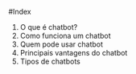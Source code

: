 #Index

1. O que é chatbot?
2. Como funciona um chatbot
3. Quem pode usar chatbot
4. Principais vantagens do chatbot
5. Tipos de chatbots
